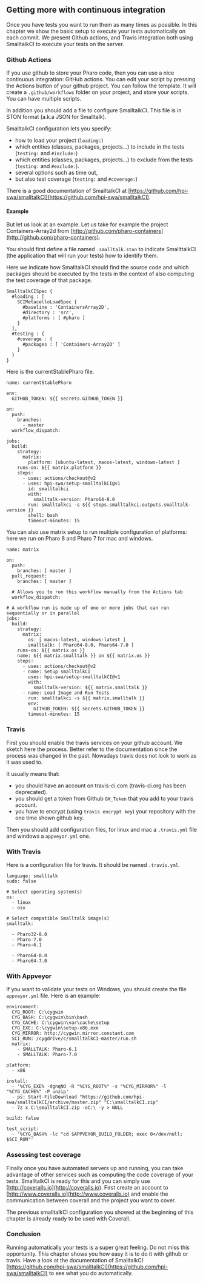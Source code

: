 ## Getting more with continuous integrationOnce you have tests you want to run them as many times as possible. In this chapter we show the basic setup to execute your tests automatically on each commit. We present Github actions, and Travis integration both using SmalltalkCI to execute your tests on the server.### Github ActionsIf you use github to store your Pharo code, then you can use a nice continuous integration: GitHub actions.You can edit your script by pressing the Actions button of your github project. You can follow the template. It will create a `.github/workflows` folder on your project, and store your scripts. You can have multiple scripts. In addition you should add a file to configure SmalltalkCI. This file is in STON format \(a.k.a JSON for Smalltalk\). SmalltalkCI configuration lets you specify:- how to load your project \(`loading:`\)- which entities \(classes, packages, projects...\) to include in the tests \(`testing:` and `#include:`\)- which entities \(classes, packages, projects...\) to exclude from the tests \(`testing:` and `#exclude:`\).- several options such as time out, - but also test coverage \(`testing:` and `#coverage:`\)There is a good documentation of SmalltalkCI at [https://github.com/hpi-swa/smalltalkCI](https://github.com/hpi-swa/smalltalkCI).#### ExampleBut let us look at an example. Let us take for example the project Containers-Array2d from [http://github.com/pharo-containers](http://github.com/pharo-containers).You should first define a file named  `.smalltalk.ston` to indicate SmallttalkCI \(the application  that will run your tests\)how to identify them. Here we indicate how SmalltalkCI should find the source code and which packages should be executed by the tests in the contextof also computing the test coverage of that package. ```SmalltalkCISpec {
  #loading : [
    SCIMetacelloLoadSpec {
      #baseline : 'ContainersArray2D',
      #directory : 'src',
      #platforms : [ #pharo ]
    }
  ],
  #testing : {
    #coverage : {
      #packages : [ 'Containers-Array2D' ]
    }
  }
}```Here is the currentStablePharo file.```name: currentStablePharo

env:
  GITHUB_TOKEN: ${{ secrets.GITHUB_TOKEN }}

on:
  push:
    branches:
      - master
  workflow_dispatch:
  
jobs:
  build:
    strategy:
      matrix:
        platform: [ubuntu-latest, macos-latest, windows-latest ]
    runs-on: ${{ matrix.platform }}
    steps:
      - uses: actions/checkout@v2
      - uses: hpi-swa/setup-smalltalkCI@v1
        id: smalltalkci
        with:
          smalltalk-version: Pharo64-8.0
      - run: smalltalkci -s ${{ steps.smalltalkci.outputs.smalltalk-version }}
        shell: bash
        timeout-minutes: 15```You can also use matrix setup to run multiple configuration of platforms: here we run on Pharo 8 and Pharo 7 for mac and windows.```name: matrix

on:
  push:
    branches: [ master ]
  pull_request:
    branches: [ master ]

  # Allows you to run this workflow manually from the Actions tab
  workflow_dispatch:

# A workflow run is made up of one or more jobs that can run sequentially or in parallel
jobs:
  build:
    strategy:
      matrix:
        os: [ macos-latest, windows-latest ]
        smalltalk: [ Pharo64-8.0, Pharo64-7.0 ]
    runs-on: ${{ matrix.os }}
    name: ${{ matrix.smalltalk }} on ${{ matrix.os }}
    steps:
      - uses: actions/checkout@v2
      - name: Setup smalltalkCI
        uses: hpi-swa/setup-smalltalkCI@v1
        with:
          smalltalk-version: ${{ matrix.smalltalk }}
      - name: Load Image and Run Tests
        run: smalltalkci -s ${{ matrix.smalltalk }}
        env:
          GITHUB_TOKEN: ${{ secrets.GITHUB_TOKEN }}
        timeout-minutes: 15```### Travis	First you should enable the travis services on your github account. We sketch here the process.Better refer to the documentation since the process was changed in the past.Nowadays travis does not look to work as it was used to.It usually means that: - you should have an account on travis-ci.com \(travis-ci.org has been deprecated\).- you should get a token from Github `GH_Token` that you add to your travis account.- you have to encrypt \(using `travis encrypt key`\) your repository with the one time shown github key. Then you should add configuration files, for linux and mac a `.travis.yml` file and  windows a `appveyor.yml` one.### With TravisHere is a configuration file for travis. It should be named `.travis.yml`.```language: smalltalk
sudo: false

# Select operating system(s)
os:
  - linux
  - osx

# Select compatible Smalltalk image(s)
smalltalk:

  - Pharo32-8.0
  - Pharo-7.0
  - Pharo-6.1

  - Pharo64-8.0
  - Pharo64-7.0```### With Appveyor If you want to validate your tests on Windows, you  should create the file `appveyor.yml` file. Here is an example:```environment:
  CYG_ROOT: C:\cygwin
  CYG_BASH: C:\cygwin\bin\bash
  CYG_CACHE: C:\cygwin\var\cache\setup
  CYG_EXE: C:\cygwin\setup-x86.exe
  CYG_MIRROR: http://cygwin.mirror.constant.com
  SCI_RUN: /cygdrive/c/smalltalkCI-master/run.sh
  matrix:
    - SMALLTALK: Pharo-6.1
    - SMALLTALK: Pharo-7.0

platform:
  - x86

install:
  - '%CYG_EXE% -dgnqNO -R "%CYG_ROOT%" -s "%CYG_MIRROR%" -l "%CYG_CACHE%" -P unzip'
  - ps: Start-FileDownload "https://github.com/hpi-swa/smalltalkCI/archive/master.zip" "C:\smalltalkCI.zip"
  - 7z x C:\smalltalkCI.zip -oC:\ -y > NULL

build: false

test_script:
  - '%CYG_BASH% -lc "cd $APPVEYOR_BUILD_FOLDER; exec 0</dev/null; $SCI_RUN"'```### Assessing test coverageFinally once you have automated servers up and running, you can take advantage of other services such as computing the code coverage of your tests.SmalltalkCI is ready for this and you can simply use [http://coveralls.io](http://coveralls.io). First create an account to [http://www.coveralls.io](http://www.coveralls.io) and enable the communication between coverall and the project you want to cover. The previous smalltalkCI configuration you showed at the beginning of this chapter is already ready to be used with Coverall.### ConclusionRunning automatically your tests is a super great feeling. Do not miss this opportunity. This chapter shows you how easy it is to do it with github or travis.Have a look at the documentation of SmalltalkCI [https://github.com/hpi-swa/smalltalkCI](https://github.com/hpi-swa/smalltalkCI) to see what you do automatically. 